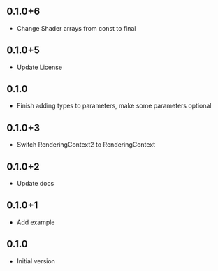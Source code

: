 ## 0.1.0+6

- Change Shader arrays from const to final

## 0.1.0+5

- Update License

## 0.1.0

- Finish adding types to parameters, make some parameters optional

## 0.1.0+3

- Switch RenderingContext2 to RenderingContext

## 0.1.0+2

- Update docs

## 0.1.0+1

- Add example

## 0.1.0

- Initial version
